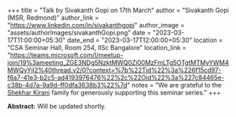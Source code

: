 +++
title = "Talk by Sivakanth Gopi on  17th March"
author = "Sivakanth Gopi (MSR, Redmond)"
author_link = "https://www.linkedin.com/in/sivakanthgopi"
author_image = "assets/authorImages/sivakanthGopi.png"
date = "2023-03-17T11:00:00+05:30"
date_end = "2023-03-17T12:00:00+05:30"
location = "CSA Seminar Hall, Room 254, IISc Bangalore"
location_link = "https://teams.microsoft.com/l/meetup-join/19%3ameeting_ZGE3NDg5NzktMWQ0Zi00MzFmLTg5OTgtMTMyYWM4MWQyYjI2%40thread.v2/0?context=%7b%22Tid%22%3a%226f15cd97-f6a7-41e3-b2c5-ad4193976476%22%2c%22Oid%22%3a%227c84465e-c38b-4d7a-9a9d-ff0dfa3638b3%22%7d"
notes = "We are grateful to the <a href = "https://www.accel.com/people/shekhar-kirani" target= "_blank">Shekhar Kirani</a> family for generously supporting this seminar series."
+++

<b>Abstract:</b> Will be updated shortly.